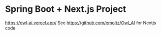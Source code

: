 # Spring Boot + Next.js Project

 https://owl-ai.vercel.app/
See https://github.com/emoltz/Owl_AI for Nextjs code
